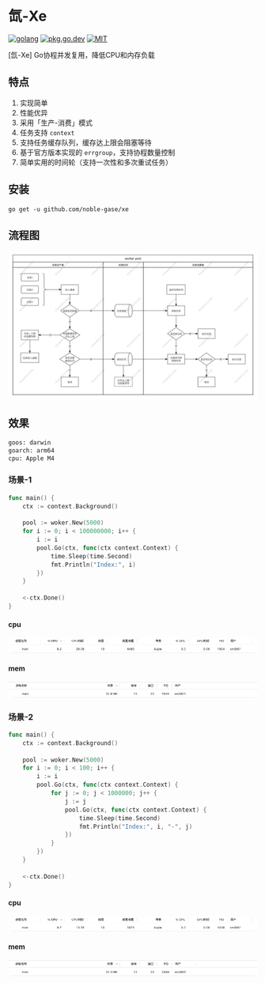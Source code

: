 # 氙-Xe

[![golang](https://img.shields.io/badge/Language-Go-green.svg?style=flat)](https://golang.org)
[![pkg.go.dev](https://img.shields.io/badge/dev-reference-007d9c?logo=go&logoColor=white&style=flat)](https://pkg.go.dev/github.com/noble-gase/xe)
[![MIT](http://img.shields.io/badge/license-MIT-brightgreen.svg)](http://opensource.org/licenses/MIT)

[氙-Xe] Go协程并发复用，降低CPU和内存负载

## 特点

1. 实现简单
2. 性能优异
3. 采用「生产-消费」模式
4. 任务支持 `context`
5. 支持任务缓存队列，缓存达上限会阻塞等待
6. 基于官方版本实现的 `errgroup`，支持协程数量控制
7. 简单实用的时间轮（支持一次性和多次重试任务）

## 安装

```shell
go get -u github.com/noble-gase/xe
```

## 流程图

![flowchart.jpg](example/flowchart.jpg)

## 效果

```shell
goos: darwin
goarch: arm64
cpu: Apple M4
```

### 场景-1

```go
func main() {
    ctx := context.Background()

    pool := woker.New(5000)
    for i := 0; i < 100000000; i++ {
        i := i
        pool.Go(ctx, func(ctx context.Context) {
            time.Sleep(time.Second)
            fmt.Println("Index:", i)
        })
    }

    <-ctx.Done()
}
```

#### cpu

![cpu-1.png](example/cpu-1.png)

#### mem

![mem-1.png](example/mem-1.png)

### 场景-2

```go
func main() {
    ctx := context.Background()

    pool := woker.New(5000)
    for i := 0; i < 100; i++ {
        i := i
        pool.Go(ctx, func(ctx context.Context) {
            for j := 0; j < 1000000; j++ {
                j := j
                pool.Go(ctx, func(ctx context.Context) {
                    time.Sleep(time.Second)
                    fmt.Println("Index:", i, "-", j)
                })
            }
        })
    }

    <-ctx.Done()
}
```

#### cpu

![cpu-2.png](example/cpu-2.png)

#### mem

![mem-2.png](example/mem-2.png)
